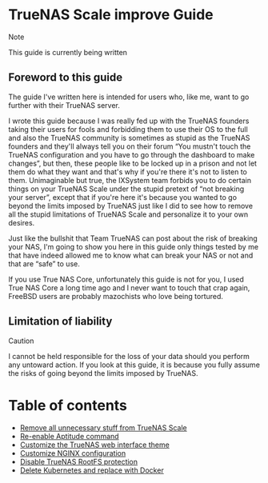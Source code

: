 # TrueNAS Scale improve Guide

> [!NOTE]
> This guide is currently being written

## Foreword to this guide

The guide I've written here is intended for users who, like me, want to go further with their TrueNAS server.

I wrote this guide because I was really fed up with the TrueNAS founders taking their users for fools and forbidding them to use their OS to the full and also the TrueNAS community is sometimes as stupid as the TrueNAS founders and they'll always tell you on their forum “You mustn't touch the TrueNAS configuration and you have to go through the dashboard to make changes”, but then, these people like to be locked up in a prison and not let them do what they want and that's why if you're there it's not to listen to them. Unimaginable but true, the IXSystem team forbids you to do certain things on your TrueNAS Scale under the stupid pretext of “not breaking your server”, except that if you're here it's because you wanted to go beyond the limits imposed by TrueNAS just like I did to see how to remove all the stupid limitations of TrueNAS Scale and personalize it to your own desires.

Just like the bullshit that Team TrueNAS can post about the risk of breaking your NAS, I'm going to show you here in this guide only things tested by me that have indeed allowed me to know what can break your NAS or not and that are “safe” to use.

If you use True NAS Core, unfortunately this guide is not for you, I used True NAS Core a long time ago and I never want to touch that crap again, FreeBSD users are probably mazochists who love being tortured.

## Limitation of liability

> [!CAUTION]
> I cannot be held responsible for the loss of your data should you perform any untoward action. If you look at this guide, it is because you fully assume the risks of going beyond the limits imposed by TrueNAS.

# Table of contents

- [Remove all unnecessary stuff from TrueNAS Scale]()
- [Re-enable Aptitude command]()
- [Customize the TrueNAS web interface theme]()
- [Customize NGINX configuration]()
- [Disable TrueNAS RootFS protection]()
- [Delete Kubernetes and replace with Docker]()
